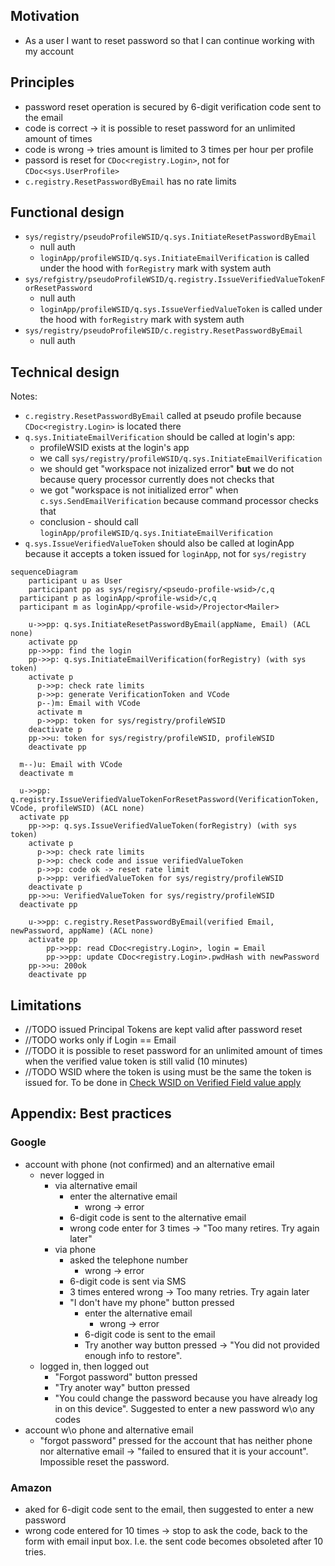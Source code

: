 ## Motivation
- As a user I want to reset password so that I can continue working with my account

## Principles
- password reset operation is secured by 6-digit verification code sent to the email
- code is correct -> it is possible to reset password for an unlimited amount of times
- code is wrong -> tries amount is limited to 3 times per hour per profile
- passord is reset for `CDoc<registry.Login>`, not for `CDoc<sys.UserProfile>`
- `c.registry.ResetPasswordByEmail` has no rate limits

## Functional design
- `sys/registry/pseudoProfileWSID/q.sys.InitiateResetPasswordByEmail`
  - null auth
  - `loginApp/profileWSID/q.sys.InitiateEmailVerification` is called under the hood with `forRegistry` mark with system auth
- `sys/refgistry/pseudoProfileWSID/q.registry.IssueVerifiedValueTokenForResetPassword`
  - null auth
  - `loginApp/profileWSID/q.sys.IssueVerfiedValueToken` is called under the hood with `forRegistry` mark with system auth
- `sys/registry/pseudoProfileWSID/c.registry.ResetPasswordByEmail`
  - null auth

## Technical design
Notes:
- `c.registry.ResetPasswordByEmail` called at pseudo profile because `CDoc<registry.Login>` is located there
- `q.sys.InitiateEmailVerification` should be called at login's app:
  - profileWSID exists at the login's app
  - we call `sys/registry/profileWSID/q.sys.InitiateEmailVerification`
  - we should get "workspace not inizalized error" **but** we do not because query processor currently does not checks that
  - we got "workspace is not initialized error" when `c.sys.SendEmailVerification` because command processor checks that
  - conclusion - should call `loginApp/profileWSID/q.sys.InitiateEmailVerification`
- `q.sys.IssueVerifiedValueToken` should also be called at loginApp because it accepts a token issued for `loginApp`, not for `sys/registry`
```mermaid
sequenceDiagram
	participant u as User
	participant pp as sys/regisry/<pseudo-profile-wsid>/c,q
  participant p as loginApp/<profile-wsid>/c,q
  participant m as loginApp/<profile-wsid>/Projector<Mailer>

	u->>pp: q.sys.InitiateResetPasswordByEmail(appName, Email) (ACL none)
	activate pp
    pp->>pp: find the login
    pp->>p: q.sys.InitiateEmailVerification(forRegistry) (with sys token)
    activate p
      p->>p: check rate limits
      p->>p: generate VerificationToken and VCode
      p--)m: Email with VCode
      activate m
      p->>pp: token for sys/registry/profileWSID
    deactivate p
    pp->>u: token for sys/registry/profileWSID, profileWSID
	deactivate pp

  m--)u: Email with VCode
  deactivate m

  u->>pp: q.registry.IssueVerifiedValueTokenForResetPassword(VerificationToken, VCode, profileWSID) (ACL none)
  activate pp
    pp->>p: q.sys.IssueVerifiedValueToken(forRegistry) (with sys token)
    activate p
      p->>p: check rate limits
      p->>p: check code and issue verifiedValueToken
      p->>p: code ok -> reset rate limit
      p->>pp: verifiedValueToken for sys/registry/profileWSID
    deactivate p
    pp->>u: VerifiedValueToken for sys/registry/profileWSID
  deactivate pp

	u->>pp: c.registry.ResetPasswordByEmail(verified Email, newPassword, appName) (ACL none)
	activate pp
		pp->>pp: read CDoc<registry.Login>, login = Email
		pp->>pp: update CDoc<registry.Login>.pwdHash with newPassword
    pp->>u: 200ok
	deactivate pp
```

## Limitations
- //TODO issued Principal Tokens are kept valid after password reset
- //TODO works only if Login == Email
- //TODO it is possible to reset password for an unlimited amount of times when the verified value token is still valid (10 minutes)
- //TODO WSID where the token is using must  be the same the token is issued for. To be done in [Check WSID on Verified Field value apply](https://dev.heeus.io/launchpad/#!25720)

## Appendix: Best practices
### Google
- account with phone (not confirmed) and an alternative email
  - never logged in
    - via alternative email
      - enter the alternative email
        - wrong -> error
      - 6-digit code is sent to the alternative email
      - wrong code enter for 3 times -> "Too many retires. Try again later"
    - via phone
      - asked the telephone number
          -  wrong -> error
      -  6-digit code is sent via SMS
      -  3 times entered wrong -> Too many retries. Try again later
      -  "I don't have my phone" button pressed
          - enter the alternative email
            - wrong -> error
          - 6-digit code is sent to the email
          - Try another way button pressed -> "You did not provided enough info to restore".
  - logged in, then logged out
    - "Forgot password" button pressed
    - "Try anoter way" button pressed
    - "You could change the password because you have already log in on this device". Suggested to enter a new password w\o any codes
- account w\o phone and alternative email
  - "forgot password" pressed for the account that has neither phone nor alternative email -> "failed to ensured that it is your account". Impossible reset the password.

### Amazon
- aked for 6-digit code sent to the email, then suggested to enter a new password
- wrong code entered for 10 times -> stop to ask the code, back to the form with email input box. I.e. the sent code becomes obsoleted after 10 tries.
